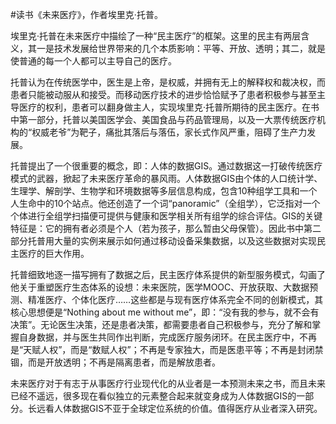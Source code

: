 \#读书《未来医疗》，作者埃里克·托普。

埃里克·托普在未来医疗中描绘了一种“民主医疗”的框架。这里的民主有两层含义，其一是技术发展给世界带来的几个本质影响：平等、开放、透明；其二，就是使普通的每一个人都可以主导自己的医疗。

托普认为在传统医学中，医生是上帝，是权威，并拥有无上的解释权和裁决权，而患者只能被动服从和接受。而移动医疗技术的进步恰恰赋予了患者积极参与甚至主导医疗的权利，患者可以翻身做主人，实现埃里克·托普所期待的民主医疗。在书中第一部分，托普以美国医学会、美国食品与药品管理局，以及一大票传统医疗机构的“权威老爷”为靶子，痛批其落后与落伍，家长式作风严重，阻碍了生产力发展。

托普提出了一个很重要的概念，即：人体的数据GIS。通过数据这一打破传统医疗模式的武器，掀起了未来医疗革命的暴风雨。人体数据GIS由个体的人口统计学、生理学、解剖学、生物学和环境数据等多层信息构成，包含10种组学工具和一个人生命中的10个站点。他还创造了一个词“panoramic”（全组学），它泛指对一个个体进行全组学扫描便可提供与健康和医学相关所有组学的综合评估。GIS的关键特征是：它的拥有者必须是个人（若为孩子，那么暂由父母保管）。因此书中第二部分托普用大量的实例来展示如何通过移动设备采集数据，以及这些数据对实现民主医疗的巨大作用。

托普细致地逐一描写拥有了数据之后，民主医疗体系提供的新型服务模式，勾画了他关于重塑医疗生态体系的设想：未来医院，医学MOOC、开放获取、大数据预测、精准医疗、个体化医疗……这些都是与现有医疗体系完全不同的创新模式，其核心思想便是“Nothing about me without me”，即：“没有我的参与，就不会有决策”。无论医生决策，还是患者决策，都需要患者自己积极参与，充分了解和掌握自身数据，并与医生共同作出判断，完成医疗服务闭环。在民主医疗中，不再是“天赋人权”，而是“数赋人权”；不再是专家独大，而是医患平等；不再是封闭禁锢，而是开放透明；不再是隔离患者，而是解放患者。

未来医疗对于有志于从事医疗行业现代化的从业者是一本预测未来之书，而且未来已经不遥远，很多现在看似独立的元素整合起来就变身成为人体数据GIS的一部分。长远看人体数据GIS不亚于全球定位系统的价值。值得医疗从业者深入研究。